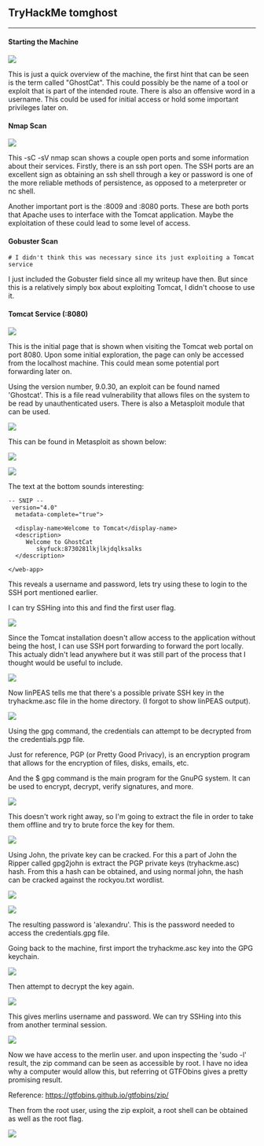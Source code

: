 ## TryHackMe tomghost 
---

#### Starting the Machine
<p></p>

![](/docs/images/tomghost/tomghost1.png)

This is just a quick overview of the machine, the first hint that can be seen is the term called "GhostCat". This could possibly be the name of a tool or exploit that is part of the intended route. There is also an offensive word in a username. This could be used for initial access or hold some important privileges later on. 

#### Nmap Scan
<p></p>

![](/docs/images/tomghost/tomghost2.png)

This -sC -sV nmap scan shows a couple open ports and some information about their services. Firstly, there is an ssh port open. The SSH ports are an excellent sign as obtaining an ssh shell through a key or password is one of the more reliable methods of persistence, as opposed to a meterpreter or nc shell. 

Another important port is the :8009 and :8080 ports. These are both ports that Apache uses to interface with the Tomcat application. Maybe the exploitation of these could lead to some level of access. 

#### Gobuster Scan
```
# I didn't think this was necessary since its just exploiting a Tomcat service
```

I just included the Gobuster field since all my writeup have then. But since this is a relatively simply box about exploiting Tomcat, I didn't choose to use it. 


#### Tomcat Service (:8080)

![](/docs/images/tomghost/tomghost3.png)

This is the initial page that is shown when visiting the Tomcat web portal on port 8080. Upon some initial exploration, the page can only be accessed from the localhost machine. This could mean some potential port forwarding later on. 


Using the version number, 9.0.30, an exploit can be found named 'Ghostcat'. This is a file read vulnerability that allows files on the system to be read by unauthenticated users. There is also a  Metasploit module that can be used. 

![](/docs/images/tomghost/tomghost4.png)


This can be found in Metasploit as shown below: 

![](/docs/images/tomghost/tomghost5.png)

<p></p>

![](/docs/images/tomghost/tomghost6.png)

The text at the bottom sounds interesting:
```
-- SNIP --
 version="4.0"
  metadata-complete="true">

  <display-name>Welcome to Tomcat</display-name>
  <description>
     Welcome to GhostCat
        skyfuck:8730281lkjlkjdqlksalks
  </description>

</web-app>
```

This reveals a username and password, lets try using these to login to the SSH port mentioned earlier. 


I can try SSHing into this and find the first user flag.

![](/docs/images/tomghost/tomghost7.png)

Since the Tomcat installation doesn't allow access to the application without being the host, I can use SSH port forwarding to forward the port locally. This actualy didn't lead anywhere but it was still part of the process that I thought would be useful to include. 

![](/docs/images/tomghost/tomghost8.png)


Now linPEAS tells me that there's a possible private SSH key in the tryhackme.asc file in the home directory. (I forgot to show linPEAS output).

![](/docs/images/tomghost/tomghost9.png)

Using the gpg command, the credentials can attempt to be decrypted from the credentials.pgp file.

Just for reference, PGP (or Pretty Good Privacy), is an encryption program that allows for the encryption of files, disks, emails, etc. 

And the $ gpg command is the main program for the GnuPG system. It can be used to encrypt, decrypt, verify signatures, and more. 

![](/docs/images/tomghost/tomghost10.png)

This doesn't work right away, so I'm going to extract the file in order to take them offline and try to brute force the key for them. 

![](/docs/images/tomghost/tomghost11.png)


Using John, the private key can be cracked. For this a part of John the Ripper called gpg2john is extract the PGP private keys (tryhackme.asc) hash. From this a hash can be obtained, and using normal john, the hash can be cracked against the rockyou.txt wordlist. 

![](/docs/images/tomghost/tomghost12.png)

![](/docs/images/tomghost/tomghost13.png)

The resulting password is 'alexandru'. This is the password needed to access the credentials.gpg file. 

Going back to the machine, first import the tryhackme.asc key into the GPG keychain. 

![](/docs/images/tomghost/tomghost14.png)

Then attempt to decrypt the key again.

![](/docs/images/tomghost/tomghost15.png)

This gives merlins username and password. We can try SSHing into this from another terminal session. 

![](/docs/images/tomghost/tomghost16.png)

Now we have access to the merlin user. and upon inspecting the 'sudo -l' result, the zip command can be seen as accessible by root. I have no idea why a computer would allow this, but referring ot GTFObins gives a pretty promising result. 

Reference: https://gtfobins.github.io/gtfobins/zip/

Then from the root user, using the zip exploit, a root shell can be obtained as well as the root flag. 

![](/docs/images/tomghost/tomghost17.png)